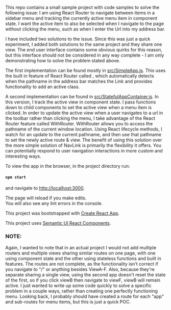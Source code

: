 
This repo contains a small sample project with code samples to solve the following issue: I am 
using React Router to navigate between items in a sidebar menu and tracking the currently active
menu item in component state. I want the active item to also be selected when I navigate to the 
page without clicking the menu, such as when I enter the Url into my address bar.

I have included two solutions to the issue. Since this was just a quick experiment, I added both 
solutions to the same project and they share one view. The end user interface contains some 
obvious quirks for this reason, but this interface should not be considered 
in any way complete - I am only demonstrating how to solve the problem stated above.

The first implementation can be found mostly in [src/SimpleApp.js](src/SimpleApp.js). This uses 
the built in feature of React Router called <NavLink>, which automatically detects when the pathname
in the address bar matches the Link and provides functionality to add an active class.

A second implementation can be found in [src/StatefulAppContainer.js](src/StatefulAppContainer.js). In this
version, I track the active view in component state. I pass functions down to child components to set the active 
view when a menu item is clicked. In order to update the active view when a user navigates to a url in the toolbar
rather than clicking the menu, I take advantage of the React Router feature called WithRouter. WithRouter allows you
to access the pathname of the current window location. Using React lifecycle methods, I watch for an update to the 
current pathname, and then use that pathname to set the newly active route & view. The benefit of using this solution
over the more simple solution of NavLink is primarily the flexibility it offers. You can potentially respond to user 
navigation interactions in more custom and interesting ways.

To view the app in the browser, in the project directory run:

#### `npm start`

and navigate to [http://localhost:3000](http://localhost:3000).

The page will reload if you make edits.<br>
You will also see any lint errors in the console.

This project was bootstrapped with [Create React App](https://github.com/facebook/create-react-app).

This project uses [Semantic UI React Components](https://react.semantic-ui.com/).

### NOTE:

Again, I wanted to note that in an actual project I would not add multiple routers and multiple views sharing similar 
routes on one page, with one using component state and the other using stateless functions and built in features.
The routes are not complete, as the functionality isn't correct if you navigate to "/" or anything besides ViewA-F.
Also, because they're separate sharing a single view, using the second app doesn't reset the state of the first, 
so if you click viewB then navigate to viewF, viewB will remain active. I just wanted to write up some code quickly 
to solve a specific problem in a couple ways, rather than creating one perfectly functioning menu. Looking back, I 
probably should have created a route for each "app" and sub-routes for menu items, but this is just a quick POC.
